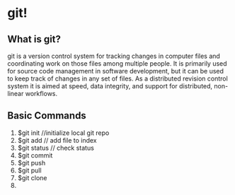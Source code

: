 # git!
## What is git?
git is a version control system for tracking
changes in computer files and coordinating work on those files among multiple people. It is primarily used for source code management in software development, but it can be used to keep track of changes in any set of files. As a distributed revision control system it is aimed at speed, data integrity, and support for distributed, non-linear workflows.

## Basic Commands
1. $git init  //initialize local git repo
2. $git add <file> // add file to index
3. $git status // check status
4. $git commit
5. $git push
6. $git pull
7. $git clone
8. 